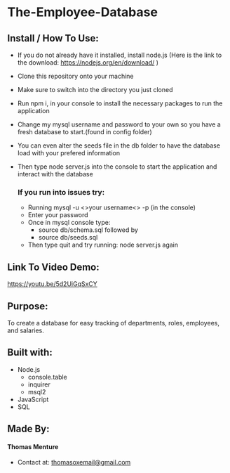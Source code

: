 # The-Employee-Database

## Install / How To Use:
* If you do not already have it installed, install node.js (Here is the link to the download: https://nodejs.org/en/download/ )
* Clone this repository onto your machine
* Make sure to switch into the directory you just cloned
* Run npm i, in your console to install the necessary packages to run the application
* Change my mysql username and password to your own so you have a fresh database to start.(found in config folder)
* You can even alter the seeds file in the db folder to have the database load with your prefered information
* Then type node server.js into the console to start the application and interact with the database

    ### If you run into issues try:
    * Running mysql -u <>your username<> -p (in the console)
    * Enter your password
    * Once in mysql console type:
        - source db/schema.sql
        followed by
        - source db/seeds.sql
    * Then type quit and try running: node server.js again

## Link To Video Demo:
https://youtu.be/5d2UiGqSxCY

## Purpose:
To create a database for easy tracking of departments, roles, employees, and salaries.

## Built with:
* Node.js
    - console.table
    - inquirer
    - msql2
* JavaScript
* SQL 

## Made By:
#### Thomas Menture
- Contact at: thomasoxemail@gmail.com